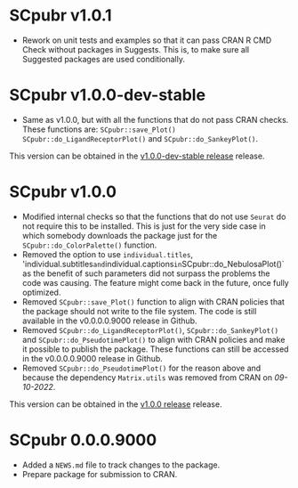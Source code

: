 # SCpubr v1.0.1
- Rework on unit tests and examples so that it can pass CRAN R CMD Check without packages in Suggests. This is, to make sure all Suggested packages are used conditionally. 

# SCpubr v1.0.0-dev-stable
- Same as v1.0.0, but with all the functions that do not pass CRAN checks. These functions are: `SCpubr::save_Plot()` `SCpubr::do_LigandReceptorPlot()` and `SCpubr::do_SankeyPlot()`.
 
This version can be obtained in the [v1.0.0-dev-stable release](https://github.com/enblacar/SCpubr/releases/tag/v1.0.0-dev-stable) release. 

# SCpubr v1.0.0
- Modified internal checks so that the functions that do not use `Seurat` do not require this to be installed. This is just for the very side case in which somebody downloads the package just for the `SCpubr::do_ColorPalette()` function.
- Removed the option to use `individual.titles`, 'individual.subtitles` and `individual.captions` in `SCpubr::do_NebulosaPlot()` as the benefit of such parameters did not surpass the problems the code was causing. The feature might come back in the future, once fully optimized.
- Removed `SCpubr::save_Plot()` function to align with CRAN policies that the package should not write to the file system. The code is still available in the v0.0.0.0.9000 release in Github.
- Removed `SCpubr::do_LigandReceptorPlot()`, `SCpubr::do_SankeyPlot()` and `SCpubr::do_PseudotimePlot()` to align with CRAN policies and make it possible to publish the package. These functions can still be accessed in the v0.0.0.0.9000 release in Github.
- Removed `SCpubr::do_PseudotimePlot()` for the reason above and because the dependency `Matrix.utils` was removed from CRAN on *09-10-2022*. 

This version can be obtained in the [v1.0.0 release](https://github.com/enblacar/SCpubr/releases/tag/v1.0.0) release. 

# SCpubr 0.0.0.9000

- Added a `NEWS.md` file to track changes to the package.
- Prepare package for submission to CRAN.
